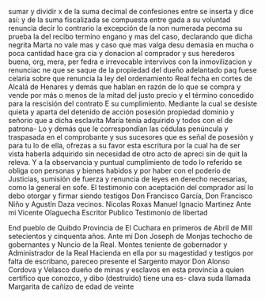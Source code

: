 sumar y dividir x de la suma decimal de confesiones entre
se inserta y dice así: y de la suma fiscalizada se compuesta entre
gada a su voluntad renuncia decir lo contrario la excepción de la
non numerada pecoma su prueba la del recibo termino engano y
mas del caso, declarando que dicha negrita Marta no vale mas y caso
que mas valga desu demasia en mucha o poca cantidad hace gra cia y donacion al comprador y sus herederos buena, org, mera, per fedra e irrevocable intervivos con la inmovilizacion y renunciac ne que se saque de la propiedad del dueño adelantado paq fuese
celaria sobre que renuncia la ley del ordenamiento Real fecha en cortes de Alcalá de Henares y demás que hablan en razón de lo que se compra y vende por más o menos de la mitad del justo precio y el término concedido para la rescisión del contrato
E su cumplimiento. Mediante la cual se desiste quieta y aparta del detenido de acción posesión propiedad dominio y señorío que a dicha esclavita María tenía adquirido y todos con el de patrona-
Lo y demás que le correspondían las cédulas penúncula y traspasada en el comprobante y sus sucesores que es señal de posesión y para tu lo de ella, ofrezas a su favor esta escritura por la cual ha de ser vista haberla adquirido sin necesidad de otro acto de apreci
sin de quit la releva. Y a la observancia y puntual cumplimiento de todo lo referido se obliga con personas y bienes habidos y por haber con el poderio de Justicias, sumisión de fuerza y renuncia de leyes en derecho necesarias, como la general en sofe.
El testimonio con aceptación del comprador así lo debo otorgar y firmar siendo testigos Don Francisco García, Don Francisco Niño y Agustín Daza vecinos.
Nicolas Roxas
Manuel Ignacio Martinez
Ante mi Vicente Olaguecha
Escritor Publico
Testimonio de libertad

End pueblo de Quibdo Provincia de El Cuchara en primeros de Abril de Mill setecientos y cinquenta años. Ante mi Don Joseph de Monjas techocho de gobernantes y Nuncio de la Real.
Montes teniente de gobernador y Administrador de la Real Hacienda en ella por su magestidad y testigos por falta de escribano, pareceo presente el Sargento mayor Don Alonso Cordova y Velasco dueño de minas y esclavos en esta provincia
a quien certifico que conozco, y dibo (destruido) tiene una es- clava suda llamada Margarita de cañizo de edad de veinte